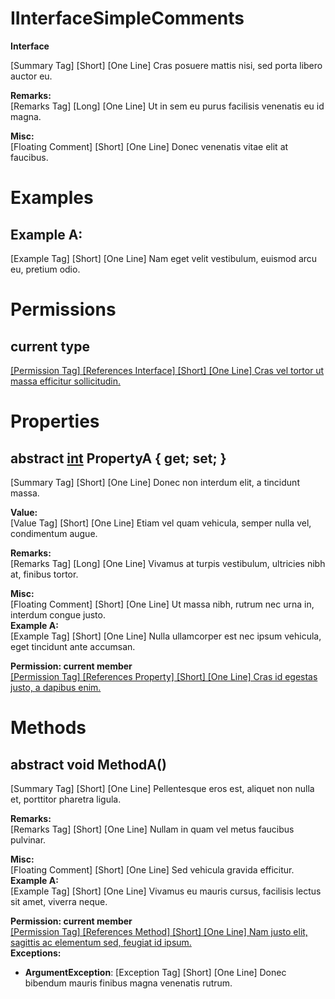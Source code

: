 # IInterfaceSimpleComments

**Interface**  
  
[Summary Tag] [Short] [One Line] Cras posuere mattis nisi, sed porta libero auctor eu.  
  
**Remarks:**  
[Remarks Tag] [Long] [One Line] Ut in sem eu purus facilisis venenatis eu id magna.  
  
**Misc:**  
[Floating Comment] [Short] [One Line] Donec venenatis vitae elit at faucibus.  

# Examples

## Example A:

[Example Tag] [Short] [One Line] Nam eget velit vestibulum, euismod arcu eu, pretium odio.  

# Permissions

## current type

[[Permission Tag] [References Interface] [Short] [One Line] Cras vel tortor ut massa efficitur sollicitudin.](Test.IInterfaceSimpleComments.md)

# Properties

## abstract [int](https://docs.microsoft.com/en-us/dotnet/api/system.int32) PropertyA { get; set; }

[Summary Tag] [Short] [One Line] Donec non interdum elit, a tincidunt massa.  
  
**Value:**  
[Value Tag] [Short] [One Line] Etiam vel quam vehicula, semper nulla vel, condimentum augue.  
  
**Remarks:**  
[Remarks Tag] [Long] [One Line] Vivamus at turpis vestibulum, ultricies nibh at, finibus tortor.  
  
**Misc:**  
[Floating Comment] [Short] [One Line] Ut massa nibh, rutrum nec urna in, interdum congue justo.  
**Example A:**  
[Example Tag] [Short] [One Line] Nulla ullamcorper est nec ipsum vehicula, eget tincidunt ante accumsan.  
  
**Permission: current member**  
[[Permission Tag] [References Property] [Short] [One Line] Cras id egestas justo, a dapibus enim.](Test.IInterfaceSimpleComments.md)  

# Methods

## abstract void MethodA()

[Summary Tag] [Short] [One Line] Pellentesque eros est, aliquet non nulla et, porttitor pharetra ligula.  
  
**Remarks:**  
[Remarks Tag] [Short] [One Line] Nullam in quam vel metus faucibus pulvinar.  
  
**Misc:**  
[Floating Comment] [Short] [One Line] Sed vehicula gravida efficitur.  
**Example A:**  
[Example Tag] [Short] [One Line] Vivamus eu mauris cursus, facilisis lectus sit amet, viverra neque.  
  
**Permission: current member**  
[[Permission Tag] [References Method] [Short] [One Line] Nam justo elit, sagittis ac elementum sed, feugiat id ipsum.](Test.IInterfaceSimpleComments.md)  
**Exceptions:**  
* **ArgumentException**: [Exception Tag] [Short] [One Line] Donec bibendum mauris finibus magna venenatis rutrum.  

  

